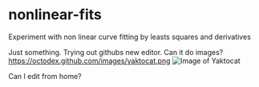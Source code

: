 # nonlinear-fits
Experiment with non linear curve fitting by leasts squares and derivatives



Just something.  Trying out githubs new editor.
Can it do images?
https://octodex.github.com/images/yaktocat.png
![Image of Yaktocat](https://octodex.github.com/images/yaktocat.png)


Can I edit from home?
